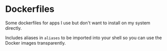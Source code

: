 # Dockerfiles

Some dockerfiles for apps I use but don't want to install on my system directly.

Includes aliases in `aliases` to be imported into your shell so you can use the Docker images transparently.

